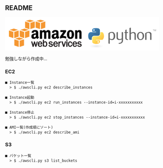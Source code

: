 ## README

![Alt Text](https://github.com/yhidetoshi/Pictures/raw/master/aws/aws-python.png)

勉強しながら作成中...

### EC2
```
■ Instance一覧
  > $ ./awscli.py ec2 describe_instances

■ Instance起動
  > $ ./awscli.py ec2 run_instances --instance-id=i-xxxxxxxxxxx

■ Instance停止
  > $ ./awscli.py ec2 stop_instances --instance-id=i-xxxxxxxxxxx

■ AMI一覧(作成順にソート)
  > $ ./awscli.py ec2 describe_ami
```

### S3
```
■ バケット一覧
  > $ ./awscli.py s3 list_buckets 
```
